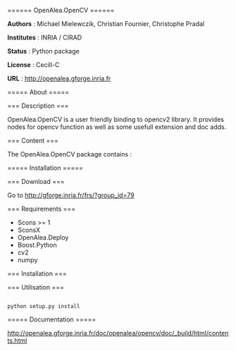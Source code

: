 ====== OpenAlea.OpenCV ======

**Authors** : Michael Mielewczik, Christian Fournier, Christophe Pradal

**Institutes** : INRIA / CIRAD 

**Status** : Python package 

**License** : Cecill-C

**URL** : http://openalea.gforge.inria.fr

===== About =====

=== Description ===

OpenAlea.OpenCV is a user friendly binding to opencv2 library. It provides nodes for opencv function as well as some usefull extension and doc adds.



=== Content ===

The OpenAlea.OpenCV package contains :


===== Installation =====

=== Download ===

Go to http://gforge.inria.fr/frs/?group_id=79

=== Requirements ===

* Scons >= 1
* SconsX
* OpenAlea.Deploy
* Boost.Python
* cv2
* numpy


=== Installation ===


=== Utilisation ===


<code>
python setup.py install
</code>



===== Documentation =====

http://openalea.gforge.inria.fr/doc/openalea/opencv/doc/_build/html/contents.html

